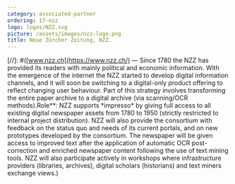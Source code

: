 ```yaml
---
category: associated-partner
ordering: 17-nzz
logo: logos/NZZ.svg
picture: /assets/images/nzz-logo.png
title: Neue Zürcher Zeitung, NZZ.
---
```


[//]: #([www.nzz.ch](https://www.nzz.ch/) &mdash; Since 1780 the NZZ has provided its readers with mainly political and economic information. With the emergence of the internet the NZZ started to develop digital information channels, and it will soon be switching to a digital-only product offering to reflect changing user behaviour. Part of this strategy involves transforming the entire paper archive to a digital archive (via scanning/OCR methods).Role\**: NZZ supports *impresso\* by giving full access to all existing digital newspaper assets from 1780 to 1950 (strictly restricted to internal project distribution). NZZ will also provide the consortium with feedback on the status quo and needs of its current portals, and on new prototypes developed by the consortium. The newspaper will be given access to improved text after the application of automatic OCR post-correction and enriched newspaper content following the use of text mining tools. NZZ will also participate actively in workshops where infrastructure providers (libraries, archives), digital scholars (historians) and text miners exchange views.)
